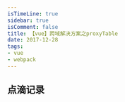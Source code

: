 ```yaml
---
isTimeLine: true
sidebar: true
isComment: false
title: 【vue】跨域解决方案之proxyTable  
date: 2017-12-28
tags:
- vue
- webpack
---
```



## 点滴记录

